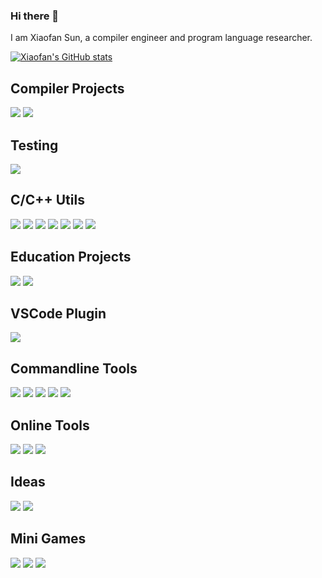 ### Hi there 👋

<!--
**sunxfancy/sunxfancy** is a ✨ _special_ ✨ repository because its `README.md` (this file) appears on your GitHub profile.

Here are some ideas to get you started:

- 🔭 I’m currently working on ...
- 🌱 I’m currently learning ...
- 👯 I’m looking to collaborate on ...
- 🤔 I’m looking for help with ...
- 💬 Ask me about ...
- 📫 How to reach me: ...
- 😄 Pronouns: ...
- ⚡ Fun fact: ...
-->

I am Xiaofan Sun, a compiler engineer and program language researcher. 

[![Xiaofan's GitHub stats](https://github-readme-stats-sunxfancy.vercel.app/api?username=sunxfancy)](https://github.com/sunxfancy)


## Compiler Projects
[![](https://github-readme-stats-sunxfancy.vercel.app/api/pin/?username=elite-lang&repo=Elite)](https://github.com/elite-lang/Elite) [![](https://github-readme-stats-sunxfancy.vercel.app/api/pin/?username=elite-lang&repo=RedApple)](https://github.com/elite-lang/RedApple) 

## Testing
[![](https://github-readme-stats-sunxfancy.vercel.app/api/pin/?username=sunxfancy&repo=zeroerr)](https://github.com/sunxfancy/zeroerr) 

## C/C++ Utils
[![](https://github-readme-stats-sunxfancy.vercel.app/api/pin/?username=sunxfancy&repo=ECS.hpp)](https://github.com/sunxfancy/ECS.hpp) [![](https://github-readme-stats-sunxfancy.vercel.app/api/pin/?username=sunxfancy&repo=ExIconv)](https://github.com/sunxfancy/ExIconv) [![](https://github-readme-stats-sunxfancy.vercel.app/api/pin/?username=sunxfancy&repo=estring)](https://github.com/sunxfancy/estring)  [![](https://github-readme-stats-sunxfancy.vercel.app/api/pin/?username=sunxfancy&repo=DSViz)](https://github.com/sunxfancy/DSViz) [![](https://github-readme-stats-sunxfancy.vercel.app/api/pin/?username=sunxfancy&repo=VKBuilder)](https://github.com/sunxfancy/VKBuilder) [![](https://github-readme-stats-sunxfancy.vercel.app/api/pin/?username=sunxfancy&repo=SmartPtr)](https://github.com/sunxfancy/SmartPtr) [![](https://github-readme-stats-sunxfancy.vercel.app/api/pin/?username=sunxfancy&repo=Clist)](https://github.com/sunxfancy/Clist) 

## Education Projects
[![](https://github-readme-stats-sunxfancy.vercel.app/api/pin/?username=PoEdu&repo=DarkArtsNexus)](https://github.com/PoEdu/DarkArtsNexus) [![](https://github-readme-stats-sunxfancy.vercel.app/api/pin/?username=sunxfancy&repo=llvm-cn)](https://github.com/sunxfancy/llvm-cn) 

## VSCode Plugin
[![](https://github-readme-stats-sunxfancy.vercel.app/api/pin/?username=sunxfancy&repo=vscode-llvm)](https://github.com/sunxfancy/vscode-llvm) 

## Commandline Tools
[![](https://github-readme-stats-sunxfancy.vercel.app/api/pin/?username=sunxfancy&repo=ExeViewer)](https://github.com/sunxfancy/ExeViewer) [![](https://github-readme-stats-sunxfancy.vercel.app/api/pin/?username=sunxfancy&repo=CodeFactory)](https://github.com/sunxfancy/CodeFactory) [![](https://github-readme-stats-sunxfancy.vercel.app/api/pin/?username=sunxfancy&repo=UMake)](https://github.com/sunxfancy/UMake) [![](https://github-readme-stats-sunxfancy.vercel.app/api/pin/?username=sunxfancy&repo=submit)](https://github.com/sunxfancy/submit) [![](https://github-readme-stats-sunxfancy.vercel.app/api/pin/?username=sunxfancy&repo=FDO)](https://github.com/sunxfancy/FDO) 

## Online Tools
[![](https://github-readme-stats-sunxfancy.vercel.app/api/pin/?username=sunxfancy&repo=clang-format-wasm)](https://github.com/sunxfancy/clang-format-wasm) [![](https://github-readme-stats-sunxfancy.vercel.app/api/pin/?username=sunxfancy&repo=ShellEditor-Web)](https://github.com/sunxfancy/ShellEditor-Web)
[![](https://github-readme-stats-sunxfancy.vercel.app/api/pin/?username=sunxfancy&repo=EverythingWasm)](https://github.com/sunxfancy/EverythingWasm) 

## Ideas
[![](https://github-readme-stats-sunxfancy.vercel.app/api/pin/?username=sunxfancy&repo=LLVMCodeRunner)](https://github.com/sunxfancy/LLVMCodeRunner) [![](https://github-readme-stats-sunxfancy.vercel.app/api/pin/?username=sunxfancy&repo=FSMLanguage)](https://github.com/sunxfancy/FSMLanguage) 

## Mini Games
[![](https://github-readme-stats-sunxfancy.vercel.app/api/pin/?username=danieltan1517&repo=orange-xiangqi)](https://github.com/danieltan1517/orange-xiangqi) [![](https://github-readme-stats-sunxfancy.vercel.app/api/pin/?username=sunxfancy&repo=Gtk2048)](https://github.com/sunxfancy/Gtk2048) [![](https://github-readme-stats-sunxfancy.vercel.app/api/pin/?username=sunxfancy&repo=GtkFir)](https://github.com/sunxfancy/GtkFir)  
 

